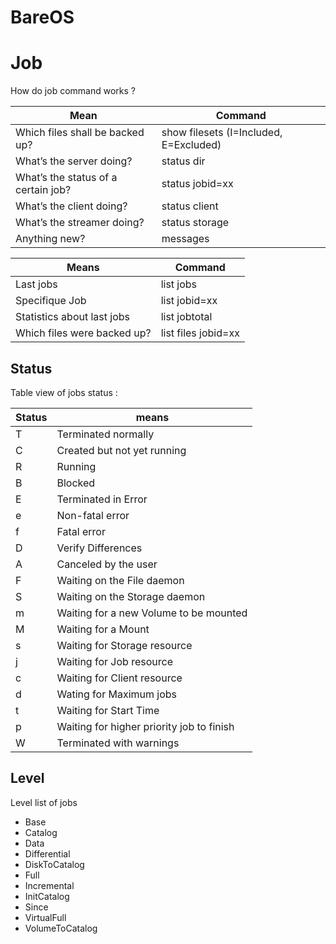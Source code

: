 # BareOS

# Job 
How do job command works ?

|Mean|Command|
|-|-|
|Which files shall be backed up?|show filesets (I=Included, E=Excluded)|
|What’s the server doing?|status dir|
|What’s the status of a certain job?|status jobid=xx|
|What’s the client doing?|status client|
|What’s the streamer doing?|status storage|
|Anything new?|messages|

|Means|Command|
|-|-|
|Last jobs|list jobs|
|Specifique Job|list jobid=xx|
|Statistics about last jobs|list jobtotal|
|Which files were backed up?|list files jobid=xx|

## Status
Table view of jobs status :

|Status|means|
|-|-|
|T|Terminated normally|
|C|Created but not yet running|
|R|Running|
|B|Blocked|
|E|Terminated in Error|
|e|Non-fatal error|
|f|Fatal error|
|D|Verify Differences|
|A|Canceled by the user|
|F|Waiting on the File daemon|
|S|Waiting on the Storage daemon|
|m|Waiting for a new Volume to be mounted|
|M|Waiting for a Mount|
|s|Waiting for Storage resource|
|j|Waiting for Job resource|
|c|Waiting for Client resource|
|d|Wating for Maximum jobs|
|t|Waiting for Start Time|
|p|Waiting for higher priority job to finish|
|W|Terminated with warnings|

## Level
Level list of jobs

- Base
- Catalog
- Data
- Differential
- DiskToCatalog
- Full
- Incremental
- InitCatalog
- Since
- VirtualFull
- VolumeToCatalog